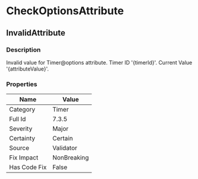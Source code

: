 ﻿---  
uid: Validator_7_3_5  
---

# CheckOptionsAttribute

## InvalidAttribute

### Description

Invalid value for Timer@options attribute. Timer ID '{timerId}'. Current Value '{attributeValue}'.

### Properties

| Name         | Value       |
| ------------ | ----------- |
| Category     | Timer       |
| Full Id      | 7.3.5       |
| Severity     | Major       |
| Certainty    | Certain     |
| Source       | Validator   |
| Fix Impact   | NonBreaking |
| Has Code Fix | False       |
